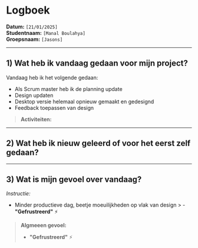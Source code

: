 # Logboek

**Datum:** `[21/01/2025]`  
**Studentnaam:** `[Manal Boulahya]`  
**Groepsnaam:** `[Jasons]`

---

## 1) Wat heb ik vandaag gedaan voor mijn project?

Vandaag heb ik het volgende gedaan:
- Als Scrum master heb ik de planning update 
- Design updaten
- Desktop versie helemaal opnieuw gemaakt en gedesignd 
- Feedback toepassen van design



> **Activiteiten:**  



---
## 2) Wat heb ik nieuw geleerd of voor het eerst zelf gedaan?



---

## 3) Wat is mijn gevoel over vandaag?

*Instructie:*  
 - Minder productieve dag, beetje moeuilijkheden op vlak van design > - **"Gefrustreerd"** :zap:
 


> **Algmeeen gevoel:**  
> - **"Gefrustreerd"** :zap: 

